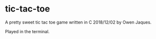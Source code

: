 # tic-tac-toe

A pretty sweet tic tac toe game written in C 2018/12/02 by Owen Jaques.

Played in the terminal.
